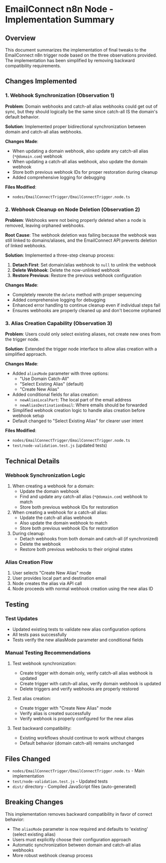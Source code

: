 # EmailConnect n8n Node - Implementation Summary

## Overview
This document summarizes the implementation of final tweaks to the EmailConnect n8n trigger node based on the three observations provided. The implementation has been simplified by removing backward compatibility requirements.

## Changes Implemented

### 1. Webhook Synchronization (Observation 1)

**Problem**: Domain webhooks and catch-all alias webhooks could get out of sync, but they should logically be the same since catch-all IS the domain's default behavior.

**Solution**: Implemented proper bidirectional synchronization between domain and catch-all alias webhooks.

**Changes Made**:
- When updating a domain webhook, also update any catch-all alias (`*@domain.com`) webhook
- When updating a catch-all alias webhook, also update the domain webhook
- Store both previous webhook IDs for proper restoration during cleanup
- Added comprehensive logging for debugging

**Files Modified**:
- `nodes/EmailConnectTrigger/EmailConnectTrigger.node.ts`

### 2. Webhook Cleanup on Node Deletion (Observation 2)

**Problem**: Webhooks were not being properly deleted when a node is removed, leaving orphaned webhooks.

**Root Cause**: The webhook deletion was failing because the webhook was still linked to domains/aliases, and the EmailConnect API prevents deletion of linked webhooks.

**Solution**: Implemented a three-step cleanup process:

1. **Detach First**: Set domain/alias webhook to `null` to unlink the webhook
2. **Delete Webhook**: Delete the now-unlinked webhook
3. **Restore Previous**: Restore the previous webhook configuration

**Changes Made**:
- Completely rewrote the `delete` method with proper sequencing
- Added comprehensive logging for debugging
- Enhanced error handling to continue cleanup even if individual steps fail
- Ensures webhooks are properly cleaned up and don't become orphaned

### 3. Alias Creation Capability (Observation 3)

**Problem**: Users could only select existing aliases, not create new ones from the trigger node.

**Solution**: Extended the trigger node interface to allow alias creation with a simplified approach.

**Changes Made**:
- Added `aliasMode` parameter with three options:
  - "Use Domain Catch-All"
  - "Select Existing Alias" (default)
  - "Create New Alias"
- Added conditional fields for alias creation:
  - `newAliasLocalPart`: The local part of the email address
  - `newAliasDestinationEmail`: Where emails should be forwarded
- Simplified webhook creation logic to handle alias creation before webhook setup
- Default changed to "Select Existing Alias" for clearer user intent

**Files Modified**:
- `nodes/EmailConnectTrigger/EmailConnectTrigger.node.ts`
- `test/node-validation.test.js` (updated tests)

## Technical Details

### Webhook Synchronization Logic
1. When creating a webhook for a domain:
   - Update the domain webhook
   - Find and update any catch-all alias (`*@domain.com`) webhook to match
   - Store both previous webhook IDs for restoration
2. When creating a webhook for a catch-all alias:
   - Update the catch-all alias webhook
   - Also update the domain webhook to match
   - Store both previous webhook IDs for restoration
3. During cleanup:
   - Detach webhooks from both domain and catch-all (if synchronized)
   - Delete the webhook
   - Restore both previous webhooks to their original states

### Alias Creation Flow
1. User selects "Create New Alias" mode
2. User provides local part and destination email
3. Node creates the alias via API call
4. Node proceeds with normal webhook creation using the new alias ID

## Testing

### Test Updates
- Updated existing tests to validate new alias configuration options
- All tests pass successfully
- Tests verify the new aliasMode parameter and conditional fields

### Manual Testing Recommendations
1. Test webhook synchronization:
   - Create trigger with domain only, verify catch-all alias webhook is updated
   - Create trigger with catch-all alias, verify domain webhook is updated
   - Delete triggers and verify webhooks are properly restored

2. Test alias creation:
   - Create trigger with "Create New Alias" mode
   - Verify alias is created successfully
   - Verify webhook is properly configured for the new alias

3. Test backward compatibility:
   - Existing workflows should continue to work without changes
   - Default behavior (domain catch-all) remains unchanged

## Files Changed
- `nodes/EmailConnectTrigger/EmailConnectTrigger.node.ts` - Main implementation
- `test/node-validation.test.js` - Updated tests
- `dist/` directory - Compiled JavaScript files (auto-generated)

## Breaking Changes
This implementation removes backward compatibility in favor of correct behavior:
- The `aliasMode` parameter is now required and defaults to 'existing' (select existing alias)
- Users must explicitly choose their configuration approach
- Automatic synchronization between domain and catch-all alias webhooks 
- More robust webhook cleanup process
